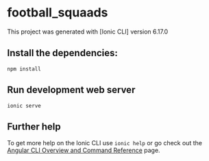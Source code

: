 # football_squaads

This project was generated with [Ionic CLI] version 6.17.0

## Install the dependencies:

```
npm install
```

## Run development web server

```
ionic serve
```

## Further help

To get more help on the Ionic CLI use `ionic help` or go check out the [Angular CLI Overview and Command Reference](https://angular.io/cli) page.
